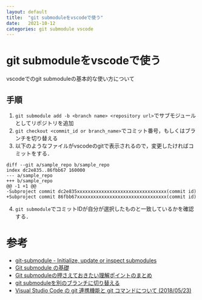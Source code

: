 ```yaml
---
layout: default
title:  "git submoduleをvscodeで使う"
date:   2021-10-12
categories: git submodule vscode
---
```


# git submoduleをvscodeで使う

vscodeでのgit submoduleの基本的な使い方について

## 手順

1. `git submodule add -b <branch name> <repository url>`でサブモジュールとしてリポジトリを追加
2. `git checkout <commit_id or branch_name>`でコミット番号，もしくはブランチを切り替える
3. 以下のようなファイルがvscodeのgitで表示されるので，変更したければコミットをする．
```
diff --git a/sample_repo b/sample_repo
index dc2e835..86fbb67 160000
--- a/sample_repo
+++ b/sample_repo
@@ -1 +1 @@
-Subproject commit dc2e835xxxxxxxxxxxxxxxxxxxxxxxxxxxxxxxxx(commit id)
+Subproject commit 86fbb67xxxxxxxxxxxxxxxxxxxxxxxxxxxxxxxxx(commit id)
```
4. `git submodule`でコミットIDが自分が選択したものと一致しているかを確認する．

# 参考
- [git-submodule - Initialize, update or inspect submodules](https://git-scm.com/docs/git-submodule)
- [Git submodule の基礎](https://qiita.com/sotarok/items/0d525e568a6088f6f6bb)
- [Git submoduleの押さえておきたい理解ポイントのまとめ](https://qiita.com/kinpira/items/3309eb2e5a9a422199e9)
- [git submoduleを別のブランチに切り替える](https://gozuk16.hatenablog.com/entry/2017/09/26/224342)
- [Visual Studio Code の git 連携機能と git コマンドについて (2018/05/23)](https://qiita.com/satokaz/items/4660ce57ca8eb456a096)
